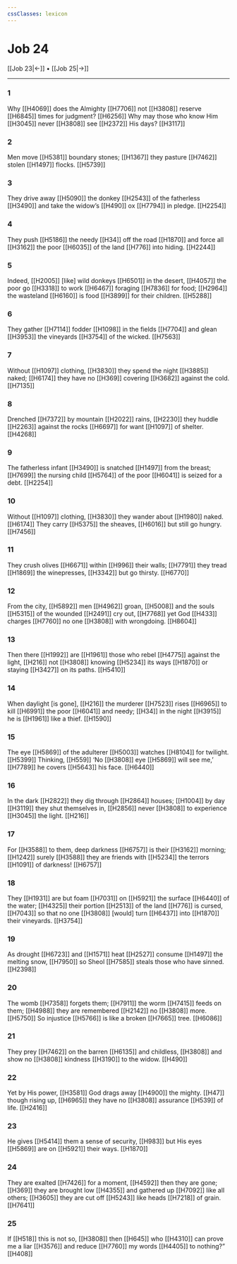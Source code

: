 ```yaml
---
cssClasses: lexicon
---
```


# Job 24

[[Job 23|←]] • [[Job 25|→]]

---

### 1
Why [[H4069]] does the Almighty [[H7706]] not [[H3808]] reserve [[H6845]] times for judgment? [[H6256]] Why may those who know Him [[H3045]] never [[H3808]] see [[H2372]] His days? [[H3117]]

### 2
Men move [[H5381]] boundary stones; [[H1367]] they pasture [[H7462]] stolen [[H1497]] flocks. [[H5739]]

### 3
They drive away [[H5090]] the donkey [[H2543]] of the fatherless [[H3490]] and take the widow’s [[H490]] ox [[H7794]] in pledge. [[H2254]]

### 4
They push [[H5186]] the needy [[H34]] off the road [[H1870]] and force all [[H3162]] the poor [[H6035]] of the land [[H776]] into hiding. [[H2244]]

### 5
Indeed, [[H2005]] [like] wild donkeys [[H6501]] in the desert, [[H4057]] the poor go [[H3318]] to work [[H6467]] foraging [[H7836]] for food; [[H2964]] the wasteland [[H6160]] is food [[H3899]] for their children. [[H5288]]

### 6
They gather [[H7114]] fodder [[H1098]] in the fields [[H7704]] and glean [[H3953]] the vineyards [[H3754]] of the wicked. [[H7563]]

### 7
Without [[H1097]] clothing, [[H3830]] they spend the night [[H3885]] naked; [[H6174]] they have no [[H369]] covering [[H3682]] against the cold. [[H7135]]

### 8
Drenched [[H7372]] by mountain [[H2022]] rains, [[H2230]] they huddle [[H2263]] against the rocks [[H6697]] for want [[H1097]] of shelter. [[H4268]]

### 9
The fatherless infant [[H3490]] is snatched [[H1497]] from the breast; [[H7699]] the nursing child [[H5764]] of the poor [[H6041]] is seized for a debt. [[H2254]]

### 10
Without [[H1097]] clothing, [[H3830]] they wander about [[H1980]] naked. [[H6174]] They carry [[H5375]] the sheaves, [[H6016]] but still go hungry. [[H7456]]

### 11
They crush olives [[H6671]] within [[H996]] their walls; [[H7791]] they tread [[H1869]] the winepresses, [[H3342]] but go thirsty. [[H6770]]

### 12
From the city, [[H5892]] men [[H4962]] groan, [[H5008]] and the souls [[H5315]] of the wounded [[H2491]] cry out, [[H7768]] yet God [[H433]] charges [[H7760]] no one [[H3808]] with wrongdoing. [[H8604]]

### 13
Then there [[H1992]] are [[H1961]] those who rebel [[H4775]] against the light, [[H216]] not [[H3808]] knowing [[H5234]] its ways [[H1870]] or staying [[H3427]] on its paths. [[H5410]]

### 14
When daylight [is gone], [[H216]] the murderer [[H7523]] rises [[H6965]] to kill [[H6991]] the poor [[H6041]] and needy; [[H34]] in the night [[H3915]] he is [[H1961]] like a thief. [[H1590]]

### 15
The eye [[H5869]] of the adulterer [[H5003]] watches [[H8104]] for twilight. [[H5399]] Thinking, [[H559]] ‘No [[H3808]] eye [[H5869]] will see me,’ [[H7789]] he covers [[H5643]] his face. [[H6440]]

### 16
In the dark [[H2822]] they dig through [[H2864]] houses; [[H1004]] by day [[H3119]] they shut themselves in, [[H2856]] never [[H3808]] to experience [[H3045]] the light. [[H216]]

### 17
For [[H3588]] to them,  deep darkness [[H6757]] is their [[H3162]] morning; [[H1242]] surely [[H3588]] they are friends with [[H5234]] the terrors [[H1091]] of darkness! [[H6757]]

### 18
They [[H1931]] are but foam [[H7031]] on [[H5921]] the surface [[H6440]] of the water; [[H4325]] their portion [[H2513]] of the land [[H776]] is cursed, [[H7043]] so that no one [[H3808]] [would] turn [[H6437]] into [[H1870]] their vineyards. [[H3754]]

### 19
As drought [[H6723]] and [[H1571]] heat [[H2527]] consume [[H1497]] the melting snow, [[H7950]] so Sheol [[H7585]] steals those who have sinned. [[H2398]]

### 20
The womb [[H7358]] forgets them; [[H7911]] the worm [[H7415]] feeds on them; [[H4988]] they are remembered [[H2142]] no [[H3808]] more. [[H5750]] So injustice [[H5766]] is like a broken [[H7665]] tree. [[H6086]]

### 21
They prey [[H7462]] on the barren [[H6135]] and childless, [[H3808]] and show no [[H3808]] kindness [[H3190]] to the widow. [[H490]]

### 22
Yet by His power, [[H3581]] God drags away [[H4900]] the mighty. [[H47]] though rising up, [[H6965]] they have no [[H3808]] assurance [[H539]] of life. [[H2416]]

### 23
He gives [[H5414]] them  a sense of security, [[H983]] but His eyes [[H5869]] are on [[H5921]] their ways. [[H1870]]

### 24
They are exalted [[H7426]] for a moment, [[H4592]] then they are gone; [[H369]] they are brought low [[H4355]] and gathered up [[H7092]] like all others; [[H3605]] they are cut off [[H5243]] like heads [[H7218]] of grain. [[H7641]]

### 25
If [[H518]] this is not so, [[H3808]] then [[H645]] who [[H4310]] can prove me a liar [[H3576]] and reduce [[H7760]] my words [[H4405]] to nothing?” [[H408]]

